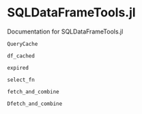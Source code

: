 # SQLDataFrameTools.jl

Documentation for SQLDataFrameTools.jl

```@docs
QueryCache
```

```@docs
df_cached
```

```@docs
expired
```

```@docs
select_fn
```

```@docs
fetch_and_combine
```

```@docs
Dfetch_and_combine
```
